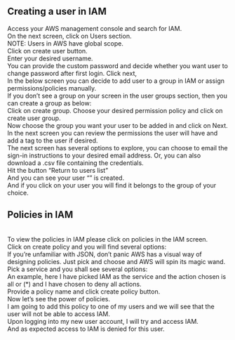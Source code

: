 ## Creating a user in IAM

Access your AWS management console and search for IAM.<br>
On the next screen, click on Users section. <br>
NOTE: Users in AWS have global scope.<br>
Click on create user button.<br>
Enter your desired username.<br>
You can provide the custom password and decide whether you want user to change password after first login. Click next,<br>
In the below screen you can decide to add user to a group in IAM or assign permissions/policies manually.<br>
If you don’t see a group on your screen in the user groups section, then you can create a group as below:<br>
Click on create group. Choose your desired permission policy and click on create user group.<br>
Now choose the group you want your user to be added in and click on Next.<br>
In the next screen you can review the permissions the user will have and add a tag to the user if desired.<br>
The next screen has several options to explore, you can choose to email the sign-in instructions to your desired email address. Or, you can also download a .csv file containing the credentials.<br>
Hit the button “Return to users list”<br>
And you can see your user “<username>” is created. <br>
And if you click on your user you will find it belongs to the group of your choice.<br>

## Policies in IAM
<br>
To view the policies in IAM please click on policies in the IAM screen.<br>
Click on create policy and you will find several options:<br>
If you’re unfamiliar with JSON, don’t panic AWS has a visual way of designing policies. Just pick and choose and AWS will spin its magic wand.<br>
Pick a service and you shall see several options:<br>
An example, here I have picked IAM as the service and the action chosen is all or (*) and I have chosen to deny all actions. <br>
Provide a policy name and click create policy button.<br>
Now let’s see the power of policies.<br>
I am going to add this policy to one of my users and we will see that the user will not be able to access IAM.<br>
Upon logging into my new user account, I will try and access IAM.<br>
And as expected access to IAM is denied for this user.<br>
